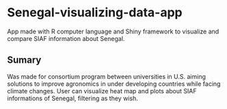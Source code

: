 # Senegal-visualizing-data-app

App made with R computer language and Shiny framework to visualize and compare SIAF information about Senegal.

## Sumary

Was made for consortium program between universities in U.S. aiming solutions to improve agronomics in under developing countries while facing climate changes.
User can visualize heat map and plots about SIAF informations of Senegal, filtering as they wish.
